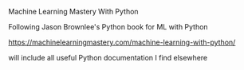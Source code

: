 Machine Learning Mastery With Python

Following Jason Brownlee's Python book for ML with Python

https://machinelearningmastery.com/machine-learning-with-python/

will include all useful Python documentation I find elsewhere
